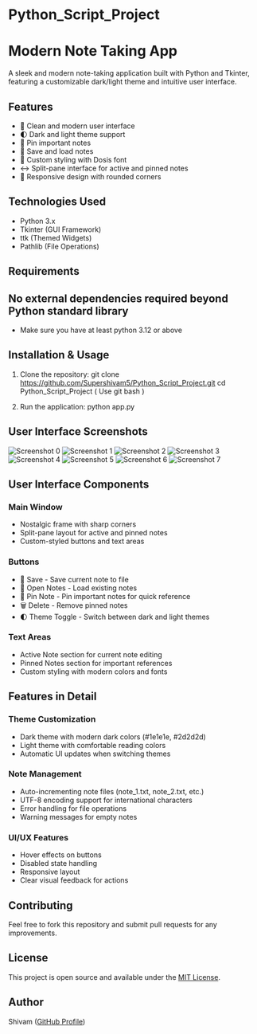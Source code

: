 # Python_Script_Project

# Modern Note Taking App

A sleek and modern note-taking application built with Python and Tkinter, featuring a customizable dark/light theme and intuitive user interface.

## Features

- 📝 Clean and modern user interface
- 🌓 Dark and light theme support
- 📌 Pin important notes
- 💾 Save and load notes
- 🎨 Custom styling with Dosis font
- ↔️ Split-pane interface for active and pinned notes
- 🎯 Responsive design with rounded corners

## Technologies Used

- Python 3.x
- Tkinter (GUI Framework)
- ttk (Themed Widgets)
- Pathlib (File Operations)

## Requirements
## No external dependencies required beyond Python standard library
- Make sure you have at least python 3.12 or above

## Installation & Usage

1. Clone the repository: git clone https://github.com/Supershivam5/Python_Script_Project.git
 cd Python_Script_Project ( Use git bash )

2. Run the application: python app.py

## User Interface Screenshots

![Screenshot 0](Screenshots/screenshot_0.png)
![Screenshot 1](Screenshots/screenshot_1.png)
![Screenshot 2](Screenshots/screenshot_2.png)
![Screenshot 3](Screenshots/screenshot_3.png)
![Screenshot 4](Screenshots/screenshot_4.png)
![Screenshot 5](Screenshots/screenshot_5.png)
![Screenshot 6](Screenshots/screenshot_6.png)
![Screenshot 7](Screenshots/screenshot_7.png)

## User Interface Components

### Main Window
- Nostalgic frame with sharp corners
- Split-pane layout for active and pinned notes
- Custom-styled buttons and text areas

### Buttons
- 💾 Save - Save current note to file
- 📂 Open Notes - Load existing notes
- 📌 Pin Note - Pin important notes for quick reference
- 🗑️ Delete - Remove pinned notes
- 🌓 Theme Toggle - Switch between dark and light themes

### Text Areas
- Active Note section for current note editing
- Pinned Notes section for important references
- Custom styling with modern colors and fonts

## Features in Detail

### Theme Customization
- Dark theme with modern dark colors (#1e1e1e, #2d2d2d)
- Light theme with comfortable reading colors
- Automatic UI updates when switching themes

### Note Management
- Auto-incrementing note files (note_1.txt, note_2.txt, etc.)
- UTF-8 encoding support for international characters
- Error handling for file operations
- Warning messages for empty notes

### UI/UX Features
- Hover effects on buttons
- Disabled state handling
- Responsive layout
- Clear visual feedback for actions

## Contributing

Feel free to fork this repository and submit pull requests for any improvements.

## License

This project is open source and available under the [MIT License](LICENSE).

## Author

Shivam ([GitHub Profile](https://github.com/Supershivam5))
